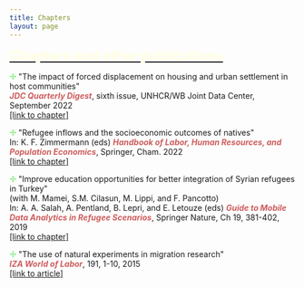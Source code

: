 ```yaml
---
title: Chapters
layout: page
---
```


<p><font size="+2"><b><u><font color="LightYellow">Chapters and other publications</font></u></b></font></p>

<p><b><font color="LightGreen">&#10018;</font></b> "The impact of forced displacement on housing and urban settlement in host communities"
<br><i><b><font color="IndianRed">JDC Quarterly Digest</font></b></i>, sixth issue, UNHCR/WB Joint Data Center, September 2022
<br><a href="https://doi.org/10.47053/jdc.300922">[link to chapter]</a>

<p><b><font color="LightGreen">&#10018;</font></b> "Refugee inflows and the socioeconomic outcomes of natives"
<br>In: K. F. Zimmermann (eds) <i><b><font color="IndianRed">Handbook of Labor, Human Resources, and Population Economics</font></b></i>, Springer, Cham. 2022
<br><a href="https://doi.org/10.1007/978-3-319-57365-6_87-1">[link to chapter]</a>

<p><b><font color="LightGreen">&#10018;</font></b> "Improve education opportunities for better integration of Syrian refugees in Turkey"
<br>(with M. Mamei, S.M. Cilasun, M. Lippi, and F. Pancotto)
<br>In: A. A. Salah, A. Pentland, B. Lepri, and E. Letouze (eds) <i><b><font color="IndianRed">Guide to Mobile Data Analytics in Refugee Scenarios</font></b></i>, Springer Nature, Ch 19, 381-402, 2019
<br><a href="https://doi.org/10.1007/978-3-030-12554-7_19">[link to chapter]</a>

<p><b><font color="LightGreen">&#10018;</font></b> "The use of natural experiments in migration research"
<br><i><b><font color="IndianRed">IZA World of Labor</font></b></i>, 191, 1-10, 2015
<br><a href="https://wol.iza.org/articles/use-of-natural-experiments-in-migration-research/long">[link to article]</a>
